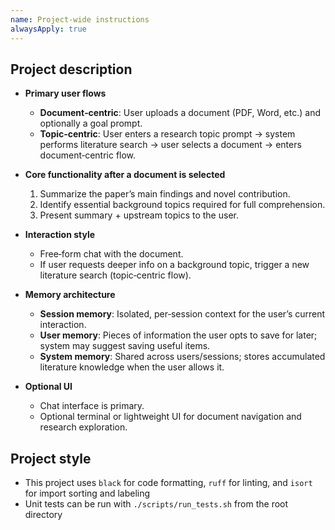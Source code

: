 ```yaml
---
name: Project-wide instructions
alwaysApply: true
---
```


## Project description

- **Primary user flows**

  - **Document‑centric**: User uploads a document (PDF, Word, etc.) and optionally a goal prompt.
  - **Topic‑centric**: User enters a research topic prompt → system performs literature search → user selects a document → enters document‑centric flow.

- **Core functionality after a document is selected**

  1. Summarize the paper’s main findings and novel contribution.
  2. Identify essential background topics required for full comprehension.
  3. Present summary + upstream topics to the user.

- **Interaction style**

  - Free‑form chat with the document.
  - If user requests deeper info on a background topic, trigger a new literature search (topic‑centric flow).

- **Memory architecture**

  - **Session memory**: Isolated, per‑session context for the user’s current interaction.
  - **User memory**: Pieces of information the user opts to save for later; system may suggest saving useful items.
  - **System memory**: Shared across users/sessions; stores accumulated literature knowledge when the user allows it.

- **Optional UI**
  - Chat interface is primary.
  - Optional terminal or lightweight UI for document navigation and research exploration.

## Project style

- This project uses `black` for code formatting, `ruff` for linting, and `isort` for import sorting and labeling
- Unit tests can be run with `./scripts/run_tests.sh` from the root directory
